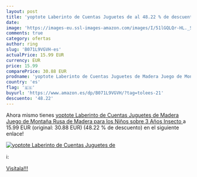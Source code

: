 ```yaml
---
layout: post
title: 'yoptote Laberinto de Cuentas Juguetes de al 48.22 % de descuento'
date: 
image: 'https://images-eu.ssl-images-amazon.com/images/I/51lGQLQr-HL._SL200_.jpg'
comments: true
category: ofertas
author: ring
slug: 'B071L9VGVH-es'
actualPrice: 15.99 EUR
currency: EUR
price: 15.99
comparePrice: 30.88 EUR
prodname: 'yoptote Laberinto de Cuentas Juguetes de Madera Juego de Montaña Rusa de Madera para los Niños sobre 3 Años  Insecto '
country: 'es'
flag: '🇪🇸'
buyurl: 'https://www.amazon.es/dp/B071L9VGVH/?tag=tolees-21'
descuento: '48.22'
---
```


Ahora mismo tienes [yoptote Laberinto de Cuentas Juguetes de Madera Juego de Montaña Rusa de Madera para los Niños sobre 3 Años  Insecto ](https://www.amazon.es/dp/B071L9VGVH/?tag=tolees-21) a 15.99 EUR (original: 30.88 EUR) (48.22 %  de descuento) en el siguiente enlace!

[![yoptote Laberinto de Cuentas Juguetes de](https://images-eu.ssl-images-amazon.com/images/I/51lGQLQr-HL._SL200_.jpg)](https://www.amazon.es/dp/B071L9VGVH/?tag=tolees-21)

ℹ️:


[Visítala!!!](https://www.amazon.es/dp/B071L9VGVH/?tag=tolees-21)
